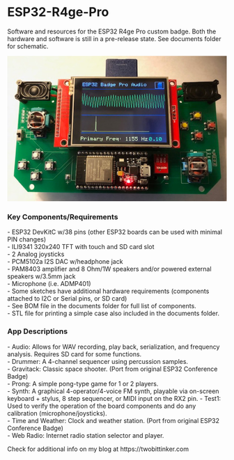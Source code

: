 # ESP32-R4ge-Pro
<p>
Software and resources for the ESP32 R4ge Pro custom badge.  Both the hardware and software is still in a pre-release state. See documents folder for schematic.  
</p>

![alt text](https://raw.githubusercontent.com/DigiTorus86/ESP32-R4ge-Pro/master/images/esp32_pro_audio.jpg)

<h3>Key Components/Requirements</h3>
<p>
- ESP32 DevKitC w/38 pins (other ESP32 boards can be used with minimal PIN changes)<br>
- ILI9341 320x240 TFT with touch and SD card slot<br>
- 2 Analog joysticks<br>
- PCM5102a I2S DAC w/headphone jack<br>
- PAM8403 amplifier and 8 Ohm/1W speakers and/or powered external speakers w/3.5mm jack<br>
- Microphone (i.e. ADMP401)<br>
- Some sketches have additional hardware requirements (components attached to I2C or Serial pins, or SD card)<br>
- See BOM file in the documents folder for full list of components.<br>
- STL file for printing a simple case also included in the documents folder.<br>
</p>
<h3>App Descriptions</h3>
<p>
- Audio:   Allows for WAV recording, play back, serialization, and frequency analysis.  Requires SD card for some functions.<br>
- Drummer: A 4-channel sequencer using percussion samples.<br>
- Gravitack:  Classic space shooter. (Port from original ESP32 Conference Badge) <br>
- Prong:   A simple pong-type game for 1 or 2 players.<br>
- Synth:   A graphical 4-operator/4-voice FM synth, playable via on-screen keyboard + stylus, 8 step sequencer, or MIDI input on the RX2 pin. 
- Test1:   Used to verify the operation of the board components and do any calibration (microphone/joysticks).<br> 
- Time and Weather:  Clock and weather station. (Port from original ESP32 Conference Badge)<br>
- Web Radio:  Internet radio station selector and player.<br>
</p>
<p>
Check for additional info on my blog at https://twobittinker.com<br> 
</p>





